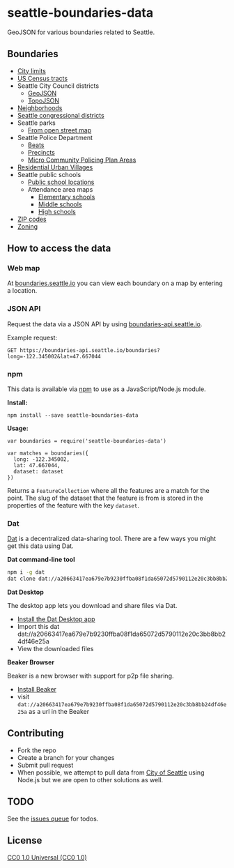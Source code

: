 # seattle-boundaries-data

GeoJSON for various boundaries related to Seattle.

## Boundaries
- [City limits](/data/city-limits.geojson)
- [US Census tracts](/data/census-tracts.geojson)
- Seattle City Council districts
  - [GeoJSON](/data/city-council-districts.geojson)
  - [TopoJSON](/data/city-council-districts.topojson)
- [Neighborhoods](/data/neighborhoods.geojson)
- [Seattle congressional districts](/data/seattle-congress.geojson)
- Seattle parks
  - [From open street map](/data/seattle-parks-osm.geojson)
- Seattle Police Department
  - [Beats](/data/spd-beats.geojson)
  - [Precincts](/data/spd-precints.geojson)
  - [Micro Community Policing Plan Areas](/data/spd-mcpp-areas.geojson)
- [Residential Urban Villages](/data/ruv.geojson)
- Seattle public schools 
  - [Public school locations](/data/sps_school_site_2015_2016.geojson)
  - Attendance area maps
    - [Elementary schools](/data/sps_attendance_area_ES.geojson)
    - [Middle schools](/data/sps_attendance_area_MS.geojson)
    - [High schools](/data/sps_attendance_area_HS.geojson)
- [ZIP codes](/data/zip-codes.geojson)
- [Zoning](/data/zoning.geojson)

## How to access the data

### Web map

At [boundaries.seattle.io](https://boundaries.seattle.io) you can view each boundary on a map by entering a location.

### JSON API

Request the data via a JSON API by using [boundaries-api.seattle.io](https://boundaries-api.seattle.io). 

Example request:

```
GET https://boundaries-api.seattle.io/boundaries?long=-122.345002&lat=47.667044
```

### npm

This data is available via [npm](https://npmjs.com/seattle-boundaries-data) to use as a JavaScript/Node.js module.

**Install:**

```
npm install --save seattle-boundaries-data
```

**Usage:**

```
var boundaries = require('seattle-boundaries-data')

var matches = boundaries({
  long: -122.345002,
  lat: 47.667044,
  dataset: dataset
})
```

Returns a `FeatureCollection` where all the features are a match for the point. The slug of the dataset that the feature is from is stored in the properties of the feature with the key `dataset`.

### Dat

[Dat](https://datproject.org/) is a decentralized data-sharing tool. There are a few ways you might get this data using Dat.

**Dat command-line tool**

```sh
npm i -g dat
dat clone dat://a20663417ea679e7b9230ffba08f1da65072d5790112e20c3bb8bb24df46e25a seattle-boundaries-data
```

**Dat Desktop**

The desktop app lets you download and share files via Dat.

- [Install the Dat Desktop app](https://datproject.org/install)
- Import this dat dat://a20663417ea679e7b9230ffba08f1da65072d5790112e20c3bb8bb24df46e25a
- View the downloaded files

**Beaker Browser**

Beaker is a new browser with support for p2p file sharing.

- [Install Beaker](https://beakerbrowser.com)
- visit `dat://a20663417ea679e7b9230ffba08f1da65072d5790112e20c3bb8bb24df46e25a` as a url in the Beaker

## Contributing
- Fork the repo
- Create a branch for your changes
- Submit pull request
- When possible, we attempt to pull data from [City of Seattle](https://data.seattle.gov/) using Node.js but we are open to other solutions
  as well.

## TODO

See the [issues queue](http://github.com/openseattle/seattle-boundaries/issues) for todos.

## License
[CC0 1.0 Universal (CC0 1.0)](https://creativecommons.org/publicdomain/zero/1.0/)
